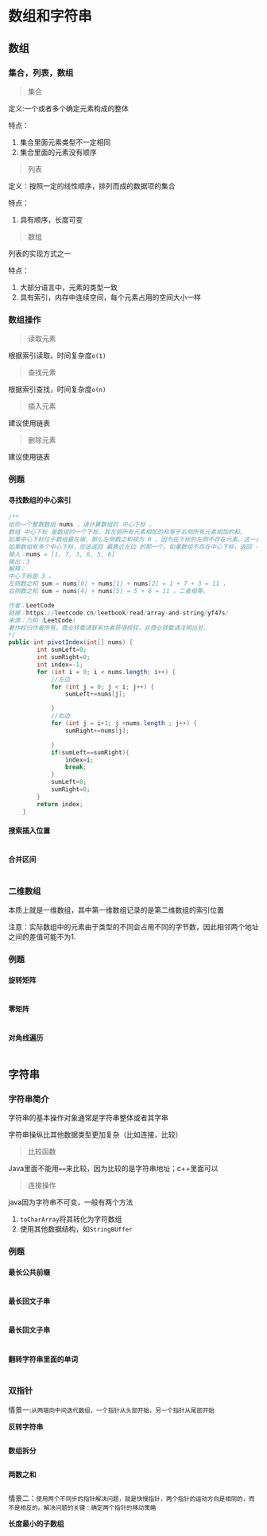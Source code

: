 # 数组和字符串

## 数组

### 集合，列表，数组

> 集合

定义:一个或者多个确定元素构成的整体

特点：

1. 集合里面元素类型不一定相同
2. 集合里面的元素没有顺序

> 列表

定义：按照一定的线性顺序，排列而成的数据项的集合

特点：

1. 具有顺序，长度可变

> 数组

列表的实现方式之一

特点：

1. 大部分语言中，元素的类型一致
2. 具有索引，内存中连续空间，每个元素占用的空间大小一样

### 数组操作

> 读取元素

根据索引读取，时间复杂度`o(1)`

> 查找元素

根据索引查找，时间复杂度`o(n)`

> 插入元素

建议使用链表

> 删除元素

建议使用链表

### 例题

#### 寻找数组的中心索引

```java
/**
给你一个整数数组 nums ，请计算数组的 中心下标 。
数组 中心下标 是数组的一个下标，其左侧所有元素相加的和等于右侧所有元素相加的和。
如果中心下标位于数组最左端，那么左侧数之和视为 0 ，因为在下标的左侧不存在元素。这一点对于中心下标位于数组最右端同样适用。
如果数组有多个中心下标，应该返回 最靠近左边 的那一个。如果数组不存在中心下标，返回 -1 。
输入：nums = [1, 7, 3, 6, 5, 6]
输出：3
解释：
中心下标是 3 。
左侧数之和 sum = nums[0] + nums[1] + nums[2] = 1 + 7 + 3 = 11 ，
右侧数之和 sum = nums[4] + nums[5] = 5 + 6 = 11 ，二者相等。

作者：LeetCode
链接：https://leetcode.cn/leetbook/read/array-and-string/yf47s/
来源：力扣（LeetCode）
著作权归作者所有。商业转载请联系作者获得授权，非商业转载请注明出处。
*/
public int pivotIndex(int[] nums) {
        int sumLeft=0;
        int sumRight=0;
        int index=-1;
        for (int i = 0; i < nums.length; i++) {
            //左边
            for (int j = 0; j < i; j++) {
                sumLeft+=nums[j];

            }
            //右边
            for (int j = i+1; j <nums.length ; j++) {
                sumRight+=nums[j];

            }
            if(sumLeft==sumRight){
                index=i;
                break;
            }
            sumLeft=0;
            sumRight=0;
        }
        return index;
    }
```

#### 搜索插入位置

```

```

#### 合并区间

```

```

### 二维数组

本质上就是一维数组，其中第一维数组记录的是第二维数组的索引位置

注意：实际数组中的元素由于类型的不同会占用不同的字节数，因此相邻两个地址之间的差值可能不为1.

### 例题

#### 旋转矩阵

```

```

#### 零矩阵

```

```

#### 对角线遍历

```

```

## 字符串

### 字符串简介

字符串的基本操作对象通常是字符串整体或者其字串

字符串操纵比其他数据类型更加复杂（比如连接，比较）

> 比较函数

Java里面不能用`==`来比较，因为比较的是字符串地址；c++里面可以

> 连接操作

java因为字符串不可变，一般有两个方法

1. ` toCharArray `将其转化为字符数组
2. 使用其他数据结构，如`StringBUffer`

### 例题

#### 最长公共前缀

```

```

#### 最长回文子串

```

```

#### 最长回文子串

```

```

#### 翻转字符串里面的单词

```

```

### 双指针

情景一:`从两端向中间迭代数组，一个指针从头部开始，另一个指针从尾部开始`

**反转字符串**

```

```

**数组拆分**

```

```

**两数之和**

```

```

情景二：`使用两个不同步的指针解决问题，就是快慢指针，两个指针的运动方向是相同的，而不是相反的。解决问题的关键：确定两个指针的移动策略`

**长度最小的子数组**

```

```

